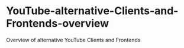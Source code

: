 # YouTube-alternative-Clients-and-Frontends-overview
Overview of alternative YouTube Clients and Frontends

